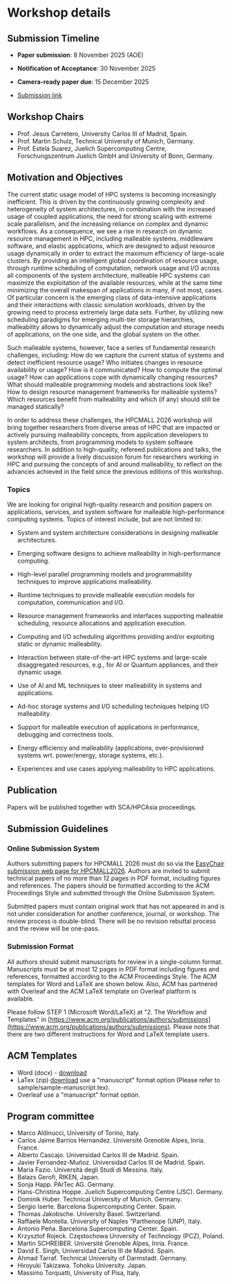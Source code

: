 # Workshop details

## Submission Timeline

- **Paper submission**: 8 November 2025 (AOE)

- **Notification of Acceptance**: 30 November 2025

- **Camera-ready paper due**: 15 December 2025

* [Submission link](https://easychair.org/conferences?conf=hpcmall2026)


## Workshop Chairs

- Prof. Jesus Carretero, University Carlos III of Madrid, Spain.
- Prof. Martin Schulz, Technical University of Munich, Germany.
- Prof. Estela Suarez, Juelich Supercomputing Centre, Forschungszentrum Juelich GmbH and University of Bonn, Germany.

## Motivation and Objectives

The current static usage model of HPC systems is becoming increasingly inefficient. This is driven by the continuously growing complexity and heterogeneity of system architectures, in combination with the increased usage of coupled applications, the need for strong scaling with extreme scale parallelism, and the increasing reliance on complex and dynamic workflows. As a consequence, we see a rise in research on dynamic resource management in HPC, including malleable systems, middleware software, and elastic applications, which are designed to adjust resource usage dynamically in order to extract the maximum efficiency of large-scale clusters. By providing an intelligent global coordination of resource usage, through runtime scheduling of computation, network usage and I/O across all components of the system architecture, malleable HPC systems can maximize the exploitation of the available resources, while at the same time minimizing the overall makespan of applications in many, if not most, cases. Of particular concern is the emerging class of data-intensive applications and their interactions with classic simulation workloads, driven by the growing need to process extremely large data sets. Further, by utilizing new scheduling paradigms for emerging multi-tier storage hierarchies, malleability allows to dynamically adjust the computation and storage needs of applications, on the one side, and the global system on the other.

Such malleable systems, however, face a series of fundamental research challenges, including: How do we capture the current status of systems and detect inefficient resource usage? Who initiates changes in resource availability or usage? How is it communicated? How to compute the optimal usage? How can applications cope with dynamically changing resources? What should malleable programming models and abstractions look like? How to design resource management frameworks for malleable systems? Which resources benefit from malleability and which (if any) should still be managed statically?

In order to address these challenges, the HPCMALL 2026 workshop will bring together researchers from diverse areas of HPC that are impacted or actively pursuing malleability concepts, from application developers to system architects, from programming models to system software researchers. In addition to high-quality, refereed publications and talks, the workshop will provide a lively discussion forum for researchers working in HPC and pursuing the concepts of and around malleability, to reflect on the advances achieved in the field since the previous editions of this workshop.

### Topics

We are looking for original high-quality research and position papers on applications, services, and system software for malleable high-performance computing systems. Topics of interest include, but are not limited to:

- System and system architecture considerations in designing malleable architectures.

- Emerging software designs to achieve malleability in high-performance computing.

- High-level parallel programming models and programmability techniques to improve applications malleability.

- Runtime techniques to provide malleable execution models for computation, communication and I/O.

- Resource management frameworks and interfaces supporting malleable scheduling, resource allocations and application execution.

- Computing and I/O scheduling algorithms providing and/or exploiting static or dynamic malleability.

- Interaction between state-of-the-art HPC systems and large-scale disaggregated resources, e.g., for AI or Quantum appliances, and their dynamic usage.

- Use of AI and ML techniques to steer malleability in systems and applications.

- Ad-hoc storage systems and I/O scheduling techniques helping I/O malleability.

- Support for malleable execution of applications in performance, debugging and correctness tools.

- Energy efficiency and malleability (applications, over-provisioned systems wrt. power/energy, storage systems, etc.).

- Experiences and use cases applying malleability to HPC applications.



## Publication

Papers will be published together with SCA/HPCAsia proceedings.

## Submission Guidelines

### Online Submission System

Authors submitting papers for HPCMALL 2026 must do so via the [EasyChair submission web page for HPCMALL2026](https://easychair.org/conferences?conf=hpcmall2026). Authors are invited to submit technical papers of no more than 12 pages in PDF format, including figures and references. The papers should be formatted according to the ACM Proceedings Style and submitted through the Online Submission System.

Submitted papers must contain original work that has not appeared in and is not under consideration for another conference, journal, or workshop. The review process is double-blind. There will be no revision rebuttal process and the review will be one-pass.

### Submission Format

All authors should submit manuscripts for review in a single-column format. Manuscripts must be at most 12 pages in PDF format including figures and references, formatted according to the ACM Proceedings Style. The ACM templates for Word and LaTeX are shown below. Also, ACM has partnered with Overleaf and the ACM LaTeX template on Overleaf platform is available. 

Please follow STEP 1 (Microsoft Word/LaTeX) at "2. The Workflow and Templates" in [https://www.acm.org/publications/authors/submissions](https://www.acm.org/publications/authors/submissions). Please note that there are two different instructions for Word and LaTeX template users.

## ACM Templates
* Word (docx) - [download](https://www.acm.org/binaries/content/assets/publications/taps/acm_submission_template.docx)
* LaTex (zip) [download](https://portalparts.acm.org/hippo/latex_templates/acmart-primary.zip)
  use a "manuscript" format option (Please refer to sample/sample-manuscript.tex).
* Overleaf use a "manuscript" format option.


## Program committee

* Marco Aldinucci, University of Torino, Italy.
* Carlos Jaime Barrios Hernandez. Université Grenoble Alpes, Inria. France.
* Alberto Cascajo. Universidad Carlos III de Madrid. Spain.
* Javier Fernandez-Muñoz. Universidad Carlos III de Madrid. Spain.
* Maria Fazio. Università degli Studi di Messina. Italy.
* Balazs Gerofi, RIKEN, Japan.
* Sonja Happ. PArTec AG. Germany.
* Hans-Christina Hoppe. Juelich Supercomputing Centre (JSC). Germany.
* Dominik Huber. Technical University of Munich. Germany.  
* Sergio Iserte. Barcelona Supercomputing Center. Spain.
* Thomas Jakobsche. University Basel. Switzerland.
* Raffaele Montella. University of Naples “Parthenope (UNP), Italy.
* Antonio Peña. Barcelona Supercomputing Center. Spain.
* Krzysztof Rojeck. Częstochowa University of Technology (PCZ), Poland.
* Martin SCHREIBER. Université Grenoble Alpes, Inria. France.
* David E. Singh, Universidad Carlos III de Madrid. Spain.
* Ahmad Tarraf.  Technical University of Darmstadt. Germany.
* Hiroyuki Takizawa. Tohoku University. Japan.
* Massimo Torquatti, University of Pisa, Italy.

